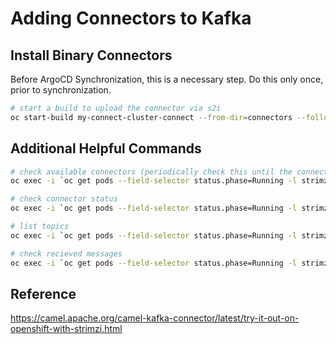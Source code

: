 # Adding Connectors to Kafka

## Install Binary Connectors

Before ArgoCD Synchronization, this is a necessary step. Do this only once, prior to synchronization.

```bash
# start a build to upload the connector via s2i
oc start-build my-connect-cluster-connect --from-dir=connectors --follow
```

## Additional Helpful Commands

```bash
# check available connectors (periodically check this until the connector has been fully added)
oc exec -i `oc get pods --field-selector status.phase=Running -l strimzi.io/name=my-connect-cluster-connect -o=jsonpath='{.items[0].metadata.name}'` -- curl -s http://my-connect-cluster-connect-api:8083/connector-plugins | jq

# check connector status
oc exec -i `oc get pods --field-selector status.phase=Running -l strimzi.io/name=my-connect-cluster-connect -o=jsonpath='{.items[0].metadata.name}'` -- curl -s http://my-connect-cluster-connect-api:8083/connectors/debezium-mysql-kafka-connector/status | jq 

# list topics
oc exec -i `oc get pods --field-selector status.phase=Running -l strimzi.io/name=my-connect-cluster-connect -o=jsonpath='{.items[0].metadata.name}'` -- bin/kafka-topics.sh --bootstrap-server my-cluster-kafka-bootstrap:9092 --list

# check recieved messages
oc exec -i `oc get pods --field-selector status.phase=Running -l strimzi.io/name=my-connect-cluster-connect -o=jsonpath='{.items[0].metadata.name}'` -- bin/kafka-console-consumer.sh --bootstrap-server my-cluster-kafka-bootstrap:9092 --topic dbserver.testdb.test_table --from-beginning | jq
```

## Reference

https://camel.apache.org/camel-kafka-connector/latest/try-it-out-on-openshift-with-strimzi.html